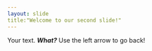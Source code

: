 ```yaml
---
layout: slide
title:"Welcome to our second slide!"
---
```

Your text. **_What?_** 
Use the left arrow to go back!
